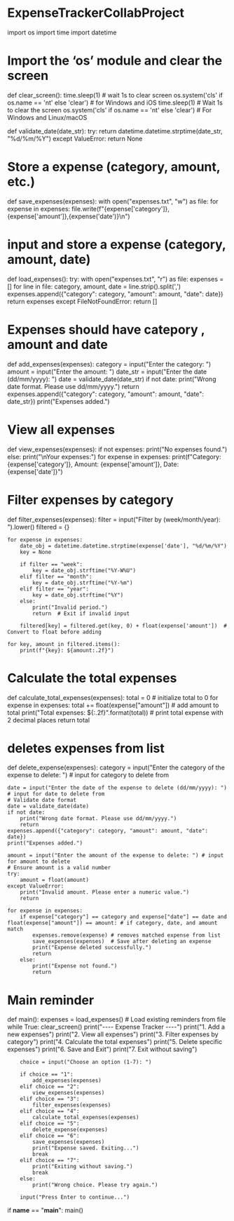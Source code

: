 # ExpenseTrackerCollabProject
import os
import time
import datetime

# Import the ‘os’ module and clear the screen
def clear_screen():
     time.sleep(1) # wait 1s to clear screen
     os.system('cls' if os.name == 'nt' else 'clear') # for Windows and iOS
     time.sleep(1)  # Wait 1s to clear the screen
     os.system('cls' if os.name == 'nt' else 'clear')  # For Windows and Linux/macOS

def validate_date(date_str):
    try:
        return datetime.datetime.strptime(date_str, "%d/%m/%Y")
    except ValueError:
        return None

 # Store a expense (category, amount, etc.)   
def save_expenses(expenses):
    with open("expenses.txt", "w") as file:
        for expense in expenses:
            file.write(f"{expense['category']},{expense['amount']},{expense('date')}\n")   

# input and store a expense (category, amount, date)
def load_expenses():
    try:
        with open("expenses.txt", "r") as file:
            expenses = []
            for line in file:
                category, amount, date = line.strip().split(',')
                expenses.append({"category": category, "amount": amount, "date": date})
            return expenses
    except FileNotFoundError:
        return [] 
 
# Expenses should have catepory , amount and date   
def add_expenses(expenses):
    category = input("Enter the category: ")
    amount = input("Enter the amount: ")
    date_str = input("Enter the date (dd/mm/yyyy): ")
    date = validate_date(date_str)
    if not date:
        print("Wrong date format. Please use dd/mm/yyyy.")
        return
    expenses.append({"category": category, "amount": amount, "date": date_str})
    print("Expenses added.")

# View all expenses
def view_expenses(expenses):
    if not expenses:
        print("No expenses found.")
    else:
        print("\nYour expenses:")
        for expense in expenses:
            print(f"Category: {expense['category']}, Amount: {expense['amount']}, Date: {expense['date']}")

# Filter expenses by category
def filter_expenses(expenses):
    filter = input("Filter by (week/month/year): ").lower()
    filtered = {}

    for expense in expenses:
        date_obj = datetime.datetime.strptime(expense['date'], "%d/%m/%Y")
        key = None

        if filter == "week":
            key = date_obj.strftime("%Y-W%U")
        elif filter == "month":
            key = date_obj.strftime("%Y-%m")
        elif filter == "year":
            key = date_obj.strftime("%Y")
        else:
            print("Invalid period.")
            return  # Exit if invalid input
    
        filtered[key] = filtered.get(key, 0) + float(expense['amount'])  # Convert to float before adding
        
    for key, amount in filtered.items():
        print(f"{key}: ${amount:.2f}")

# Calculate the total expenses
def calculate_total_expenses(expenses):
    total = 0 # initialize total to 0
    for expense in expenses:
        total += float(expense["amount"]) # add amount to total
        print("Total expenses: ${:.2f}".format(total)) # print total expense with 2 decimal places
    return total

# deletes expenses from list
def delete_expense(expenses):
    category = input("Enter the category of the expense to delete: ") # input for category to delete from
    
    date = input("Enter the date of the expense to delete (dd/mm/yyyy): ") # input for date to delete from
    # Validate date format
    date = validate_date(date)
    if not date:
        print("Wrong date format. Please use dd/mm/yyyy.")
        return
    expenses.append({"category": category, "amount": amount, "date": date})
    print("Expenses added.")
        
    amount = input("Enter the amount of the expense to delete: ") # input for amount to delete
    # Ensure amount is a valid number
    try:
        amount = float(amount)
    except ValueError:
        print("Invalid amount. Please enter a numeric value.")
        return
        
    for expense in expenses:
        if expense["category"] == category and expense["date"] == date and float(expense["amount"]) == amount: # if category, date, and amount match
            expenses.remove(expense) # removes matched expense from list
            save_expenses(expenses)  # Save after deleting an expense
            print("Expense deleted successfully.")
            return
        else:
            print("Expense not found.")
            return

# Main reminder
def main():
    expenses = load_expenses()  # Load existing reminders from file
    while True:
        clear_screen()
        print("---- Expense Tracker ----")
        print("1. Add a new expenses")
        print("2. View all expenses")
        print("3. Filter expenses by category")
        print("4. Calculate the total expenses")
        print("5. Delete specific expenses")
        print("6. Save and Exit")
        print("7. Exit without saving")
        
        choice = input("Choose an option (1-7): ")

        if choice == "1":
            add_expenses(expenses)
        elif choice == "2":
            view_expenses(expenses)
        elif choice == "3":
            filter_expenses(expenses)
        elif choice == "4":
            calculate_total_expenses(expenses)
        elif choice == "5":
            delete_expense(expenses)
        elif choice == "6":
            save_expenses(expenses)
            print("Expense saved. Exiting...")
            break
        elif choice == "7":
            print("Exiting without saving.")
            break
        else:
            print("Wrong choice. Please try again.")

        input("Press Enter to continue...")


if __name__ == "__main__":
    main()
        









    

